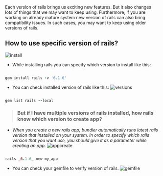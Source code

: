 Each version of rails brings us exciting new features. But it also changes lots of things that we may want to keep using. Furthermore, if you are working on already mature system new version of rails can also bring compatibility issues. In such cases, you may want to keep using older versions of rails.

## How to use specific version of rails?
![install](https://user-images.githubusercontent.com/1642014/179756371-6a6a0d98-593f-4d04-9aa7-412b1707d055.PNG)

- While installing rails you can specify which version to install like this:

```ruby

gem install rails -v '6.1.6' 

```

- You can check installed version of rails like this:
![versions](https://user-images.githubusercontent.com/1642014/179756392-0b8a1973-e5ed-4391-ab6f-d866e3d3f378.PNG)

```ruby

gem list rails --local

```


>  ### But if I have multiple versions of rails installed, how rails know which version to create app?

- _When you create a new rails app, bundler automatically runs latest rails version that installed on your system. In order to specify which rails version that you want use, you should give it as a parameter while creating an app._
![appcreate](https://user-images.githubusercontent.com/1642014/179756406-2d254a03-90c1-46ba-9689-0dea14784de5.PNG)

```ruby

rails _6.1.6_ new my_app

```


- You can check your gemfile to verify version of rails.
![gemfile](https://user-images.githubusercontent.com/1642014/179756425-57297aaa-cdd8-499c-be1f-f58c9366a3d8.PNG)
